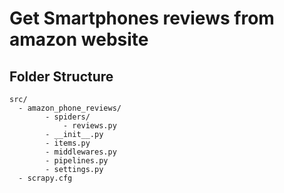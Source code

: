 # Get Smartphones reviews from amazon website

## Folder Structure
```
src/  
  - amazon_phone_reviews/
        - spiders/
            - reviews.py
        - __init__.py
        - items.py
        - middlewares.py
        - pipelines.py
        - settings.py
  - scrapy.cfg
```


